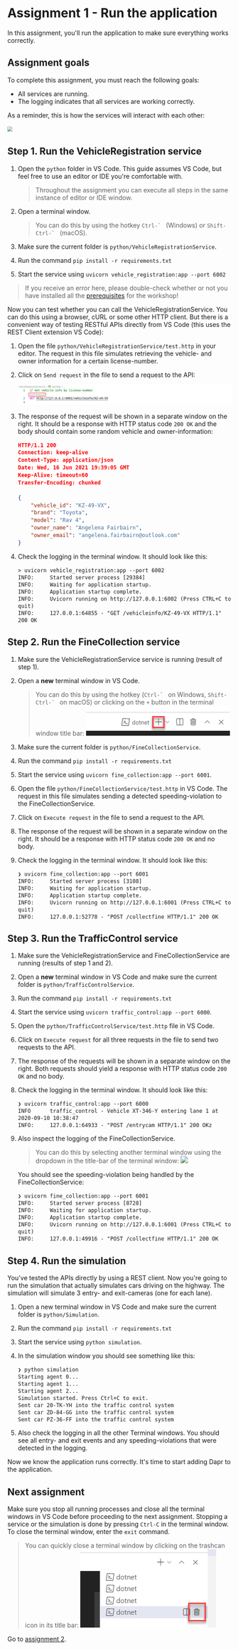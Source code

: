 # Assignment 1 - Run the application

In this assignment, you'll run the application to make sure everything works correctly.

## Assignment goals

To complete this assignment, you must reach the following goals:

- All services are running.
- The logging indicates that all services are working correctly.

As a reminder, this is how the services will interact with each other:

<img src="../img/services.png" style="zoom: 67%;" />

## Step 1. Run the VehicleRegistration service

1. Open the `python` folder in VS Code. This guide assumes VS Code, but feel free to use an editor or IDE you're
   comfortable with.

   > Throughout the assignment you can execute all steps in the same instance of editor or IDE window.

2. Open a terminal window.

   > You can do this by using the hotkey ``Ctrl-` `` (Windows) or ``Shift-Ctrl-` `` (macOS).

3. Make sure the current folder is `python/VehicleRegistrationService`.

4. Run the command `pip install -r requirements.txt`
5. Start the service using `uvicorn vehicle_registration:app --port 6002`

> If you receive an error here, please double-check whether or not you have installed all the
> [prerequisites](../README.md#Prerequisites) for the workshop!

Now you can test whether you can call the VehicleRegistrationService. You can do this using a browser, cURL or some
other HTTP client. But there is a convenient way of testing RESTful APIs directly from VS Code (this uses the REST
Client extension VS Code):

1. Open the file `python/VehicleRegistrationService/test.http` in your editor. The request in this file simulates
   retrieving the vehicle- and owner information for a certain license-number.

2. Click on `Send request` in the file to send a request to the API:

   ![REST client](img/rest-client.png)

3. The response of the request will be shown in a separate window on the right. It should be a response with HTTP
   status code `200 OK` and the body should contain some random vehicle and owner-information:

   ```json
   HTTP/1.1 200 
   Connection: keep-alive
   Content-Type: application/json
   Date: Wed, 16 Jun 2021 19:39:05 GMT
   Keep-Alive: timeout=60
   Transfer-Encoding: chunked
   
   {
       "vehicle_id": "KZ-49-VX",
       "brand": "Toyota",
       "model": "Rav 4",
       "owner_name": "Angelena Fairbairn",
       "owner_email": "angelena.fairbairn@outlook.com"
   }
   ```

4. Check the logging in the terminal window. It should look like this:

   ```console
   > uvicorn vehicle_registration:app --port 6002
   INFO:     Started server process [29384]
   INFO:     Waiting for application startup.
   INFO:     Application startup complete.
   INFO:     Uvicorn running on http://127.0.0.1:6002 (Press CTRL+C to quit)
   INFO:     127.0.0.1:64855 - "GET /vehicleinfo/KZ-49-VX HTTP/1.1" 200 OK
   ```

## Step 2. Run the FineCollection service

1. Make sure the VehicleRegistrationService service is running (result of step 1).

1. Open a **new** terminal window in VS Code.

   > You can do this by using the hotkey (``Ctrl-` `` on Windows, ``Shift-Ctrl-` `` on macOS) or clicking on
   > the `+` button in the terminal window title bar:
   > ![](img/terminal-new.png)

1. Make sure the current folder is `python/FineCollectionService`.

1. Run the command `pip install -r requirements.txt`

1. Start the service using `uvicorn fine_collection:app --port 6001`.

1. Open the file `python/FineCollectionService/test.http` in VS Code. The request in this file simulates sending a
   detected speeding-violation to the FineCollectionService.

2. Click on `Execute request` in the file to send a request to the API.

3. The response of the request will be shown in a separate window on the right. It should be a response with HTTP
   status code `200 OK` and no body.

4. Check the logging in the terminal window. It should look like this:

   ```console
   ❯ uvicorn fine_collection:app --port 6001
   INFO:     Started server process [3108]
   INFO:     Waiting for application startup.
   INFO:     Application startup complete.
   INFO:     Uvicorn running on http://127.0.0.1:6001 (Press CTRL+C to quit)
   INFO:     127.0.0.1:52778 - "POST /collectfine HTTP/1.1" 200 OK
   ```

## Step 3. Run the TrafficControl service

1. Make sure the VehicleRegistrationService and FineCollectionService are running (results of step 1 and 2).

1. Open a **new** terminal window in VS Code and make sure the current folder is `python/TrafficControlService`.

1. Run the command `pip install -r requirements.txt`

1. Start the service using `uvicorn traffic_control:app --port 6000`.

1. Open the `python/TrafficControlService/test.http` file in VS Code.

1. Click on `Execute request` for all three requests in the file to send two requests to the API.

1. The response of the requests will be shown in a separate window on the right. Both requests should yield a response
   with HTTP status code `200 OK` and no body.

1. Check the logging in the terminal window. It should look like this:

   ```console
   ❯ uvicorn traffic_control:app --port 6000
   INFO      traffic_control - Vehicle XT-346-Y entering lane 1 at 2020-09-10 10:38:47
   INFO:     127.0.0.1:64933 - "POST /entrycam HTTP/1.1" 200 OKz
   ```

1. Also inspect the logging of the FineCollectionService.

   > You can do this by selecting another terminal window using the dropdown in the title-bar of the terminal window:
   > ![](img/terminal-dropdown.png)

   You should see the speeding-violation being handled by the FineCollectionService:

   ```console
   ❯ uvicorn fine_collection:app --port 6001
   INFO:     Started server process [8728]
   INFO:     Waiting for application startup.
   INFO:     Application startup complete.
   INFO:     Uvicorn running on http://127.0.0.1:6001 (Press CTRL+C to quit)
   INFO:     127.0.0.1:49916 - "POST /collectfine HTTP/1.1" 200 OK
   ```

## Step 4. Run the simulation

You've tested the APIs directly by using a REST client. Now you're going to run the simulation that actually simulates
cars driving on the highway. The simulation will simulate 3 entry- and exit-cameras (one for each lane).

1. Open a new terminal window in VS Code and make sure the current folder is `python/Simulation`.

1. Run the command `pip install -r requirements.txt`

1. Start the service using `python simulation`.

1. In the simulation window you should see something like this:

   ```console
   ❯ python simulation
   Starting agent 0...
   Starting agent 1...
   Starting agent 2...
   Simulation started. Press Ctrl+C to exit.
   Sent car 20-TK-YH into the traffic control system
   Sent car ZD-84-GG into the traffic control system
   Sent car PZ-36-FF into the traffic control system
   ```

1. Also check the logging in all the other Terminal windows. You should see all entry- and exit events and any
   speeding-violations that were detected in the logging.

Now we know the application runs correctly. It's time to start adding Dapr to the application.

## Next assignment

Make sure you stop all running processes and close all the terminal windows in VS Code before proceeding to the next
assignment. Stopping a service or the simulation is done by pressing `Ctrl-C` in the terminal window. To close the
terminal window, enter the `exit` command.

> You can quickly close a terminal window by clicking on the trashcan icon in its title bar:
> ![](img/terminal-trashcan.png)

Go to [assignment 2](../Assignment02/README.md).
